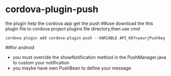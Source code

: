 # cordova-plugin-push
the plugin help the cordova app get the push
##use
download the this plugin file to cordova project plugins file directory,then use cmd
```
cordova plugin add cordova-plugin-push --VARIABLE API_KEY=yourjPushkey
```
##for android 
- you must override the showNotification method in the PushManager.java to custom your notification 
- you maybe have own PushBean to define your message
